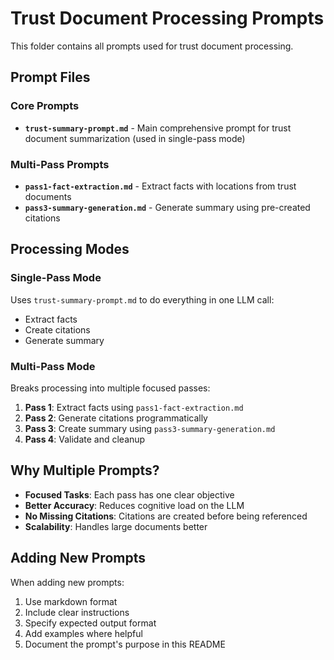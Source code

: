 # Trust Document Processing Prompts

This folder contains all prompts used for trust document processing.

## Prompt Files

### Core Prompts

- **`trust-summary-prompt.md`** - Main comprehensive prompt for trust document summarization (used in single-pass mode)

### Multi-Pass Prompts

- **`pass1-fact-extraction.md`** - Extract facts with locations from trust documents
- **`pass3-summary-generation.md`** - Generate summary using pre-created citations

## Processing Modes

### Single-Pass Mode
Uses `trust-summary-prompt.md` to do everything in one LLM call:
- Extract facts
- Create citations
- Generate summary

### Multi-Pass Mode
Breaks processing into multiple focused passes:
1. **Pass 1**: Extract facts using `pass1-fact-extraction.md`
2. **Pass 2**: Generate citations programmatically
3. **Pass 3**: Create summary using `pass3-summary-generation.md`
4. **Pass 4**: Validate and cleanup

## Why Multiple Prompts?

- **Focused Tasks**: Each pass has one clear objective
- **Better Accuracy**: Reduces cognitive load on the LLM
- **No Missing Citations**: Citations are created before being referenced
- **Scalability**: Handles large documents better

## Adding New Prompts

When adding new prompts:
1. Use markdown format
2. Include clear instructions
3. Specify expected output format
4. Add examples where helpful
5. Document the prompt's purpose in this README